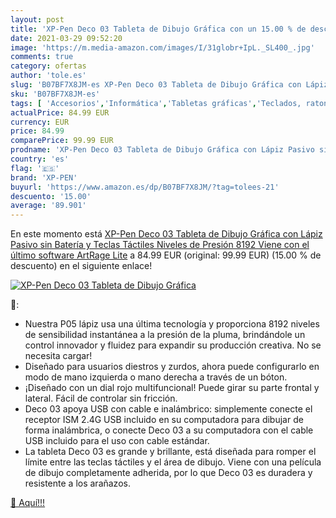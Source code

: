 ```yaml
---
layout: post
title: 'XP-Pen Deco 03 Tableta de Dibujo Gráfica con un 15.00 % de descuento'
date: 2021-03-29 09:52:20
image: 'https://m.media-amazon.com/images/I/31globr+IpL._SL400_.jpg'
comments: true
category: ofertas
author: 'tole.es'
slug: 'B07BF7X8JM-es XP-Pen Deco 03 Tableta de Dibujo Gráfica con Lápiz Pasivo...'
sku: 'B07BF7X8JM-es'
tags: [ 'Accesorios','Informática','Tabletas gráficas','Teclados, ratones y periféricos de entrada','lápiz','xp-pen', ]
actualPrice: 84.99 EUR
currency: EUR
price: 84.99
comparePrice: 99.99 EUR
prodname: 'XP-Pen Deco 03 Tableta de Dibujo Gráfica con Lápiz Pasivo sin Batería y Teclas Táctiles  Niveles de Presión 8192  Viene con el último software ArtRage Lite'
country: 'es'
flag: '🇪🇸'
brand: 'XP-PEN'
buyurl: 'https://www.amazon.es/dp/B07BF7X8JM/?tag=tolees-21'
descuento: '15.00'
average: '89.901'
---
```


En este momento está [XP-Pen Deco 03 Tableta de Dibujo Gráfica con Lápiz Pasivo sin Batería y Teclas Táctiles  Niveles de Presión 8192  Viene con el último software ArtRage Lite](https://www.amazon.es/dp/B07BF7X8JM/?tag=tolees-21) a 84.99 EUR (original: 99.99 EUR) (15.00 %  de descuento) en el siguiente enlace!

[![XP-Pen Deco 03 Tableta de Dibujo Gráfica](https://m.media-amazon.com/images/I/31globr+IpL._SL400_.jpg)](https://www.amazon.es/dp/B07BF7X8JM/?tag=tolees-21)

🔎:

- Nuestra P05 lápiz usa una última tecnología y proporciona 8192 niveles de sensibilidad instantánea a la presión de la pluma, brindándole un control innovador y fluidez para expandir su producción creativa. No se necesita cargar!
- Diseñado para usuarios diestros y zurdos, ahora puede configurarlo en modo de mano izquierda o mano derecha a través de un bóton.
- ¡Diseñado con un dial rojo multifuncional! Puede girar su parte frontal y lateral. Fácil de controlar sin fricción.
- Deco 03 apoya USB con cable e inalámbrico: simplemente conecte el receptor ISM 2.4G USB incluido en su computadora para dibujar de forma inalámbrica, o conecte Deco 03 a su computadora con el cable USB incluido para el uso con cable estándar.
- La tableta Deco 03 es grande y brillante, está diseñada para romper el límite entre las teclas táctiles y el área de dibujo. Viene con una película de dibujo completamente adherida, por lo que Deco 03 es duradera y resistente a los arañazos.

[🛒 Aquí!!!](https://www.amazon.es/dp/B07BF7X8JM/?tag=tolees-21)
